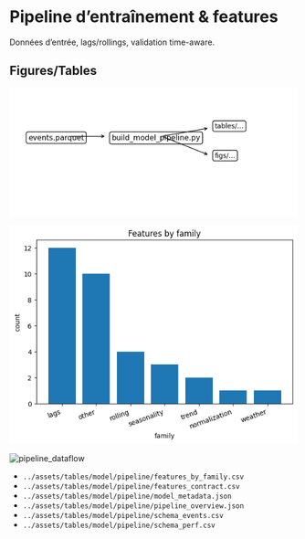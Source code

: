 # Pipeline d’entraînement & features

Données d’entrée, lags/rollings, validation time-aware.

## Figures/Tables
![dataflow](../assets/figs/model/pipeline/dataflow.png)

![features_by_family](../assets/figs/model/pipeline/features_by_family.png)

![pipeline_dataflow](../assets/figs/model/pipeline/pipeline_dataflow.png)

- `../assets/tables/model/pipeline/features_by_family.csv`
- `../assets/tables/model/pipeline/features_contract.csv`
- `../assets/tables/model/pipeline/model_metadata.json`
- `../assets/tables/model/pipeline/pipeline_overview.json`
- `../assets/tables/model/pipeline/schema_events.csv`
- `../assets/tables/model/pipeline/schema_perf.csv`

